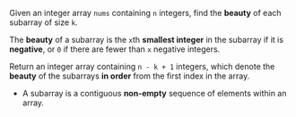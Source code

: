 Given an integer array `nums` containing `n` integers, find the **beauty** of each subarray of size `k`.

The **beauty** of a subarray is the `x`th **smallest integer** in the subarray if it is **negative**, or `0` if there are fewer than `x` negative integers.

Return an integer array containing `n - k + 1` integers, which denote the **beauty** of the subarrays **in order** from the first index in the array.

- A subarray is a contiguous **non-empty** sequence of elements within an array.